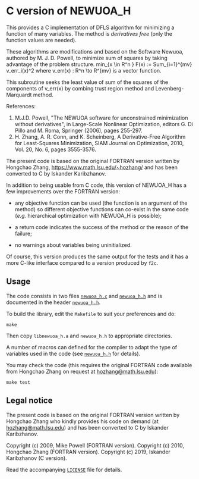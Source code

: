 # C version of NEWUOA_H

This provides a C implementation of DFLS algorithm for minimizing a function of many variables.
The method is *derivatives free* (only the function values are needed).

These algorithms are modifications and based on the Software Newuoa, authored by M. J. D. Powell,
to minimize sum of squares by taking advantage of the problem structure.
   min_{x \in R^n }  F(x) := Sum_{i=1}^{mv}  v_err_i(x)^2
where v_err(x) : R^n \to R^{mv} is a vector function.

This subroutine seeks the least value of sum of the squares of the components of v_err(x)
by combing trust region method and Levenberg-Marquardt method.

References:

1.  M.J.D. Powell, "The NEWUOA software for unconstrained minimization
    without derivatives", in Large-Scale Nonlinear Optimization, editors
    G. Di Pillo and M. Roma, Springer (2006), pages 255-297.
2.  H. Zhang, A. R. Conn, and K. Scheinberg, A Derivative-Free Algorithm for Least-Squares
    Minimization, SIAM Journal on Optimization, 2010, Vol. 20, No. 6, pages 3555-3576.

The present code is based on the original FORTRAN version written by Hongchao Zhang,
https://www.math.lsu.edu/~hozhang/
and has been converted to C by Iskander Karibzhanov.

In addition to being usable from C code, this version of NEWUOA_H has a few improvements over the
FORTRAN version:

* any objective function can be used (the function is an argument of the
  method) so different objective functions can co-exist in the same code
  (*e.g.* hierarchical optimization with NEWUOA_H is possible);

* a return code indicates the success of the method or the reason of the
  failure;

* no warnings about variables being uninitialized.

Of course, this version produces the same output for the tests and it has a
more C-like interface compared to a version produced by `f2c`.

## Usage

The code consists in two files [`newuoa_h.c`](./newuoa_h.c) and [`newuoa_h.h`](./newuoa_h.h)
and is documented in the header [`newuoa_h.h`](./newuoa_h.h).

To build the library, edit the `Makefile` to suit your preferences and
do:
```
make
```
Then copy `libnewuoa_h.a` and `newuoa_h.h` to appropriate directories.

A number of macros can defined for the compiler to adapt the type of variables
used in the code (see [`newuoa_h.h`](./newuoa_h.h) for details).

You may check the code (this requires the original FORTRAN code available
from Hongchao Zhang on request at hozhang@math.lsu.edu):
```
make test
```


## Legal notice

The present code is based on the original FORTRAN version written by Hongchao Zhang
who kindly provides his code on demand (at hozhang@math.lsu.edu) and has
been converted to C by Iskander Karibzhanov.

Copyright (c) 2009, Mike Powell (FORTRAN version).
Copyright (c) 2010, Hongchao Zhang (FORTRAN version).
Copyright (c) 2019, Iskander Karibzhanov (C version).

Read the accompanying [`LICENSE`](./LICENSE) file for details.

